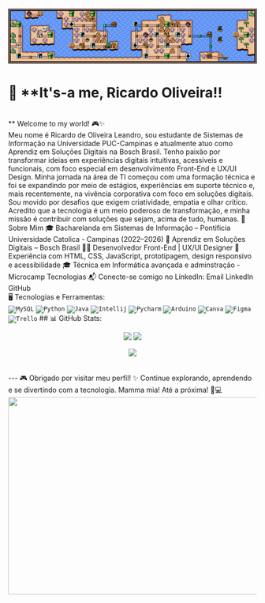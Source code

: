 

![mario](https://github.com/AkiraSunsets/AkiraSunsets/blob/main/mario.gif) 
# 🍄 **It's-a me, Ricardo Oliveira!!
<br>
** Welcome to my world! 🎮✨ 
<br>
Meu nome é Ricardo de Oliveira Leandro, sou estudante de Sistemas de Informação na Universidade PUC-Campinas e atualmente atuo como Aprendiz em Soluções Digitais na Bosch Brasil. Tenho paixão por transformar ideias em experiências digitais intuitivas, acessíveis e funcionais, com foco especial em desenvolvimento Front-End e UX/UI Design. 
Minha jornada na área de TI começou com uma formação técnica e foi se expandindo por meio de estágios, experiências em suporte técnico e, mais recentemente, na vivência corporativa com foco em soluções digitais. 
Sou movido por desafios que exigem criatividade, empatia e olhar crítico. Acredito que a tecnologia é um meio poderoso de transformação, e minha missão é contribuir com soluções que sejam, acima de tudo, humanas. 
🚀 Sobre Mim
🎓 Bacharelanda em Sistemas de Informação – Pontificia Universidade Catolica - Campinas (2022–2026)
💼 Aprendiz em Soluções Digitais – Bosch Brasil
👩‍💻 Desenvolvedor Front-End | UX/UI Designer
🧰 Experiência com HTML, CSS, JavaScript, prototipagem, design responsivo e acessibilidade
🎓 Técnica em Informática avançada e adminstração - Microcamp Tecnologias
📬 Conecte-se comigo no LinkedIn:
Email LinkedIn GitHub
<br>
🖥️ Tecnologias e Ferramentas:
<br>
<code><img width="40px" src="https://cdn.jsdelivr.net/gh/devicons/devicon/icons/mysql/mysql-original.svg" title="MySQL"/></code>
<code><img width="40px" src="https://cdn.jsdelivr.net/gh/devicons/devico/icons/python/python-original.svg" title="Python"/></code>
<code><img width="40px" src="https://cdn.jsdelivr.net/gh/devicons/devicon@latest/icons/java/java-original.svg" title="Java"/></code> 
<code><img width="40px" src="https://cdn.jsdelivr.net/gh/devicons/devicon@latest/icons/intellij/intellij-original.svg" title="Intellij"/></code> 
<code><img width="40px" src="https://cdn.jsdelivr.net/gh/devicons/devicon@latest/icons/pycharm/pycharm-original.svg" title="Pycharm"/></code> 
<code><img width="40px" src="https://cdn.jsdelivr.net/gh/devicons/devicon/icons/arduino/arduino-original.svg" title="Arduino"/></code> 
 <code><img width="40px" src="https://cdn.jsdelivr.net/gh/devicons/devicon/icons/canva/canva-original.svg" title="Canva"/></code> 
<code><img width="40px" src="https://cdn.jsdelivr.net/gh/devicons/devicon@latest/icons/figma/figma-original.svg" title="Figma"/></code> 
<code><img width="40px" src="https://cdn.jsdelivr.net/gh/devicons/devicon/icons/trello/trello-plain.svg" title="Trello"/></code> 
## 📊 GitHub Stats: 
<p align="center"> <img src="https://github-readme-stats.vercel.app/api?username=ricardoOlean&theme=dracula&hide_border=false&include_all_commits=false&count_private=false" width="49%" /> 
<img src="https://github-readme-streak-stats.herokuapp.com/?user=ricardoOlean&theme=dracula&hide_border=false" width="49%" /> </p> <p align="center">
 <img src="https://github-readme-stats.vercel.app/api/top-langs/?username=ricardoOlean&theme=dracula&hide_border=false&include_all_commits=false&count_private=false&layout=compact" width="49%" />
 </p>
 <br clear="both">
 --- 🎮 Obrigado por visitar meu perfil! ✨ Continue explorando, aprendendo e se divertindo com a tecnologia. 
Mamma mia! Até a próxima! 
🍝💻 <img src="https://media2.giphy.com/media/v1.Y2lkPTc5MGI3NjExNG4zcmt2YmgzeXd2eHUyYTZzMmd3ODE1cWtocXNmY2J3NzZyZGN4ayZlcD12MV9pbnRlcm5hbF9naWZfYnlfaWQmY3Q9Zw/1Aj4GdLC0amFRv10VT/giphy.gif" height=400 width=600/>








